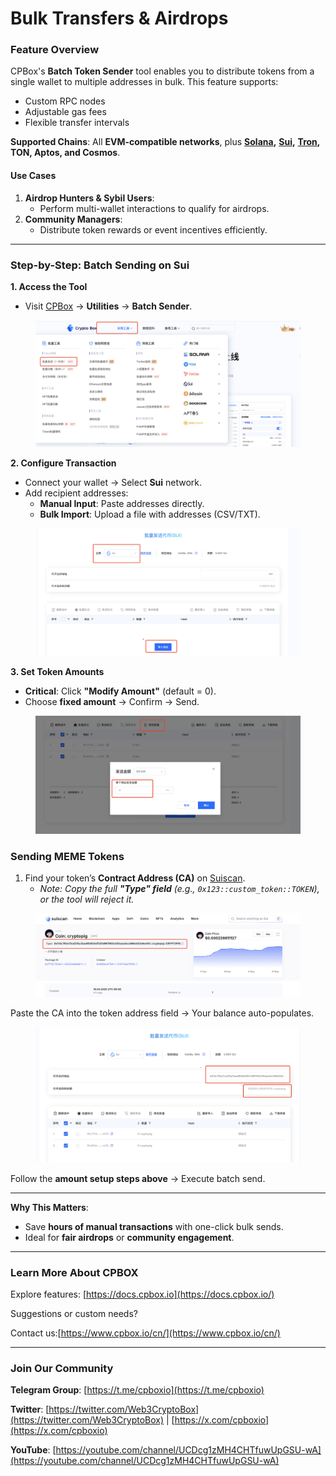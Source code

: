 # Bulk Transfers & Airdrops

### **Feature Overview**

CPBox's **Batch Token Sender** tool enables you to distribute tokens from a single wallet to multiple addresses in bulk. This feature supports:

* Custom RPC nodes
* Adjustable gas fees
* Flexible transfer intervals

**Supported Chains**: All **EVM-compatible networks**, plus [**Solana**](https://www.cpbox.io/cn/solana/batch/send)**,** [**Sui**](https://www.cpbox.io/cn/sui/batch-send-token)**,** [**Tron**](https://www.cpbox.io/cn/tron/batch-send-token)**, TON, Aptos, and Cosmos**.

#### **Use Cases**

1. **Airdrop Hunters & Sybil Users**:
   * Perform multi-wallet interactions to qualify for airdrops.
2. **Community Managers**:
   * Distribute token rewards or event incentives efficiently.

***

### **Step-by-Step: Batch Sending on Sui**

**1. Access the Tool**

* Visit [CPBox](https://www.cpbox.io/) → **Utilities** → **Batch Sender**.

<figure><img src="../../../.gitbook/assets/image (68).png" alt=""><figcaption></figcaption></figure>

**2. Configure Transaction**

* Connect your wallet → Select **Sui** network.
* Add recipient addresses:
  * **Manual Input**: Paste addresses directly.
  * **Bulk Import**: Upload a file with addresses (CSV/TXT).

<figure><img src="../../../.gitbook/assets/image (69).png" alt=""><figcaption></figcaption></figure>

**3. Set Token Amounts**

* **Critical**: Click **"Modify Amount"** (default = 0).
* Choose **fixed amount** → Confirm → Send.

<figure><img src="../../../.gitbook/assets/image (70).png" alt=""><figcaption></figcaption></figure>

### **Sending MEME Tokens**

1. Find your token’s **Contract Address (CA)** on [Suiscan](https://suiscan.xyz/).
   * _Note: Copy the full **"Type" field** (e.g., `0x123::custom_token::TOKEN`), or the tool will reject it._

<figure><img src="../../../.gitbook/assets/image (71).png" alt=""><figcaption></figcaption></figure>

Paste the CA into the token address field → Your balance auto-populates.

<figure><img src="../../../.gitbook/assets/image (72).png" alt=""><figcaption></figcaption></figure>

Follow the **amount setup steps above** → Execute batch send.

***

**Why This Matters**:

* Save **hours of manual transactions** with one-click bulk sends.
* Ideal for **fair airdrops** or **community engagement**.

***

### **Learn More About CPBOX**

Explore features: [https://docs.cpbox.io](https://docs.cpbox.io/)

Suggestions or custom needs?&#x20;

Contact us:[https://www.cpbox.io/cn/](https://www.cpbox.io/cn/)

***

### **Join Our Community**

**Telegram Group**: [https://t.me/cpboxio](https://t.me/cpboxio)

**Twitter**: [https://twitter.com/Web3CryptoBox](https://twitter.com/Web3CryptoBox) | [https://x.com/cpboxio](https://x.com/cpboxio)

**YouTube**: [https://youtube.com/channel/UCDcg1zMH4CHTfuwUpGSU-wA](https://youtube.com/channel/UCDcg1zMH4CHTfuwUpGSU-wA)
